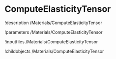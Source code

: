 <!-- MOOSE Documentation Stub: Remove this when content is added. -->

# ComputeElasticityTensor
!description /Materials/ComputeElasticityTensor

!parameters /Materials/ComputeElasticityTensor

!inputfiles /Materials/ComputeElasticityTensor

!childobjects /Materials/ComputeElasticityTensor
